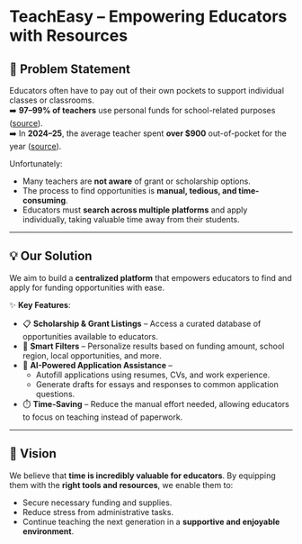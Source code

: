 # TeachEasy – Empowering Educators with Resources

## 📌 Problem Statement
Educators often have to pay out of their own pockets to support individual classes or classrooms.  
➡️ **97–99% of teachers** use personal funds for school-related purposes ([source]([link-here](https://www.globenewswire.com/de/news-release/2019/08/23/1906087/0/en/Survey-Reveals-99-of-Teachers-Use-Personal-Funds-for-School-Related-Purchases.html?utm_campaign=netcore-brand-terms&utm_content=undefined&utm_keyword=undefined%3Fwtime%3Fwtime%3Dseek_to_second_number%3Fwtime%3Dseek_to_second_number%3Fwtime&utm_medium=cpc&utm_term=undefined&utm_source=chatgpt.com))).  
➡️ In **2024–25**, the average teacher spent **over $900** out-of-pocket for the year ([source](https://www.adoptaclassroom.org/2025/06/09/2025-teacher-survey-spending-stats-classroom-needs/?utm_source=chatgpt.com)).  

Unfortunately:  
- Many teachers are **not aware** of grant or scholarship options.  
- The process to find opportunities is **manual, tedious, and time-consuming**.  
- Educators must **search across multiple platforms** and apply individually, taking valuable time away from their students.  

---

## 💡 Our Solution
We aim to build a **centralized platform** that empowers educators to find and apply for funding opportunities with ease.  

✨ **Key Features**:  
- 📋 **Scholarship & Grant Listings** – Access a curated database of opportunities available to educators.  
- 🎯 **Smart Filters** – Personalize results based on funding amount, school region, local opportunities, and more.  
- 🤖 **AI-Powered Application Assistance** –  
  - Autofill applications using resumes, CVs, and work experience.  
  - Generate drafts for essays and responses to common application questions.  
- ⏱️ **Time-Saving** – Reduce the manual effort needed, allowing educators to focus on teaching instead of paperwork.  

---

## 🚀 Vision
We believe that **time is incredibly valuable for educators**. By equipping them with the **right tools and resources**, we enable them to:  
- Secure necessary funding and supplies.  
- Reduce stress from administrative tasks.  
- Continue teaching the next generation in a **supportive and enjoyable environment**.  
